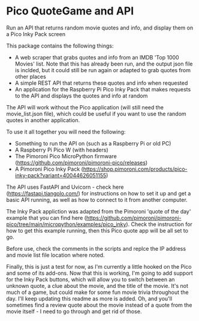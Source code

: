 # Pico QuoteGame and API
Run an API that returns random movie quotes and info, and display them on a Pico Inky Pack screen

This package contains the following things:

- A web scraper that grabs quotes and info from an IMDB 'Top 1000 Movies' list. Note that this has already been run, and the output json file is inclded, but it could still be run again or adapted to grab quotes from other places
- A simple REST API that returns these quotes and info when requested
- An application for the Raspberry Pi Pico Inky Pack that makes requests to the API and displays the quotes and info at random

The API will work without the Pico application (will still need the movie_list.json file), which could be useful if you want to use the random quotes in another application.

To use it all together you will need the following:

- Something to run the API on (such as a Raspberry Pi or old PC)
- A Raspberry Pi Pico W (with headers)
- The Pimoroni Pico MicroPython firmware (https://github.com/pimoroni/pimoroni-pico/releases)
- A Pimoroni Pico Inky Pack (https://shop.pimoroni.com/products/pico-inky-pack?variant=40044626051155)

The API uses FastAPI and Uvicorn - check here (https://fastapi.tiangolo.com/) for instructions on how to set it up and get a basic API running, as well as how to connect to it from another computer.

The Inky Pack appliction was adapted from the Pimoroni 'quote of the day' example that you can find here (https://github.com/pimoroni/pimoroni-pico/tree/main/micropython/examples/pico_inky). Check the instruction for how to get this example running, then this Pico quote app will be all set to go.

Before use, check the comments in the scripts and replce the IP address and movie list file location where noted.

Finally, this is just a test for now, as I'm currently a little hooked on the Pico and some of its add-ons. Now that this is working, I'm going to add support for the Inky Pack buttons, which will allow you to switch between an unknown quote, a clue about the movie, and the title of the movie. It's not much of a game, but could make for some fun movie trivia throughout the day. I'll keep updating this readme as more is added. Oh, and you'll sometimes find a review quote about the movie instead of a quote from the movie itself - I need to go through and get rid of those.
